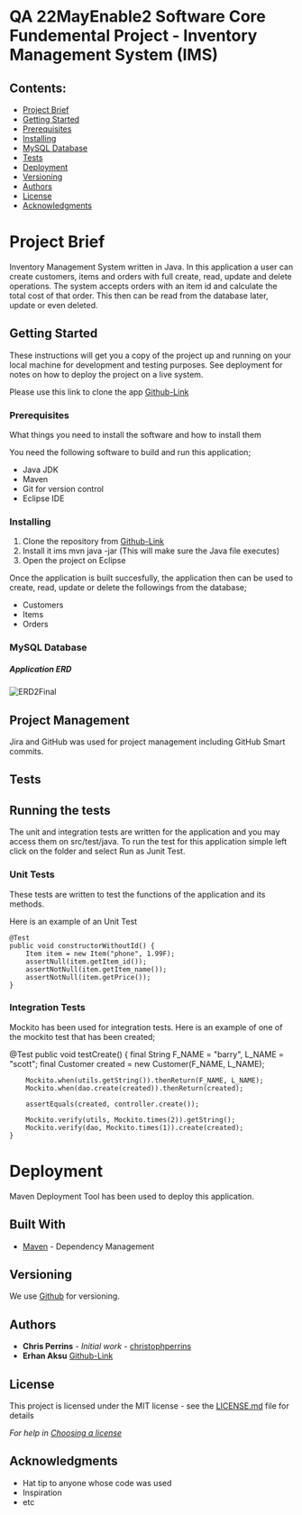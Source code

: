 # QA 22MayEnable2 Software Core Fundemental Project - Inventory Management System (IMS)


## Contents:
* [Project Brief](#Project-Brief)  
* [Getting Started](#Getting-Started)
* [Prerequisites](#Prerequisites)  
* [Installing](#Installing)
* [MySQL Database](#MySQL-Database)
* [Tests](#Tests)
* [Deployment](#Deployment)
* [Versioning](#Versioning)
* [Authors](#Authors)
* [License](#License)
* [Acknowledgments](#Acknowledgments)

# Project Brief

Inventory Management System written in Java. In this application a user can create customers, items and orders with full create, read, update and delete operations.
The system accepts orders with an item id and calculate the total cost of that order. This then can be read from the database later, update or even deleted.

## Getting Started

These instructions will get you a copy of the project up and running on your local machine for development and testing purposes. See deployment for notes on how to deploy the project on a live system.

Please use this link to clone the app [Github-Link](https://github.com/erhnaks/IMS-22EnableMay2)

### Prerequisites

What things you need to install the software and how to install them

You need the following software to build and run this application;

* Java JDK
* Maven
* Git for version control
* Eclipse IDE 

### Installing

1. Clone the repository from [Github-Link](https://github.com/erhnaks/IMS-22EnableMay2)
2. Install it ims mvn java -jar (This will make sure the Java file executes)
3. Open the project on Eclipse

Once the application is built succesfully, the application then can be used to create, read, update or delete the followings from the database;
* Customers
* Items
* Orders


### MySQL Database


##### Application ERD

![ERD2Final](https://user-images.githubusercontent.com/97620234/172917642-07f724ea-e5a3-45cd-84ee-fe97374a809a.png)


## Project Management

Jira and GitHub was used for project management including GitHub Smart commits.

## Tests

## Running the tests

The unit and integration tests are written for the application and you may access them on src/test/java. To run the test for this application simple left click on the folder and select Run as Junit Test.

### Unit Tests 

These tests are written to test the functions of the application and its methods.

Here is an example of an Unit Test

	@Test
	public void constructorWithoutId() {
		Item item = new Item("phone", 1.99F);
		assertNull(item.getItem_id());
		assertNotNull(item.getItem_name());
		assertNotNull(item.getPrice());
	}


### Integration Tests 

Mockito has been used for integration tests. Here is an example of one of the mockito test that has been created;

@Test
	public void testCreate() {
		final String F_NAME = "barry", L_NAME = "scott";
		final Customer created = new Customer(F_NAME, L_NAME);

		Mockito.when(utils.getString()).thenReturn(F_NAME, L_NAME);
		Mockito.when(dao.create(created)).thenReturn(created);

		assertEquals(created, controller.create());

		Mockito.verify(utils, Mockito.times(2)).getString();
		Mockito.verify(dao, Mockito.times(1)).create(created);
	}


# Deployment



Maven Deployment Tool has been used to deploy this application.

## Built With

* [Maven](https://maven.apache.org/) - Dependency Management

## Versioning

We use [Github](http://github.com) for versioning.

## Authors

* **Chris Perrins** - *Initial work* - [christophperrins](https://github.com/christophperrins)
* **Erhan Aksu** [Github-Link](https://github.com/erhnaks/IMS-22EnableMay2)

## License

This project is licensed under the MIT license - see the [LICENSE.md](LICENSE.md) file for details 

*For help in [Choosing a license](https://choosealicense.com/)*

## Acknowledgments

* Hat tip to anyone whose code was used
* Inspiration
* etc